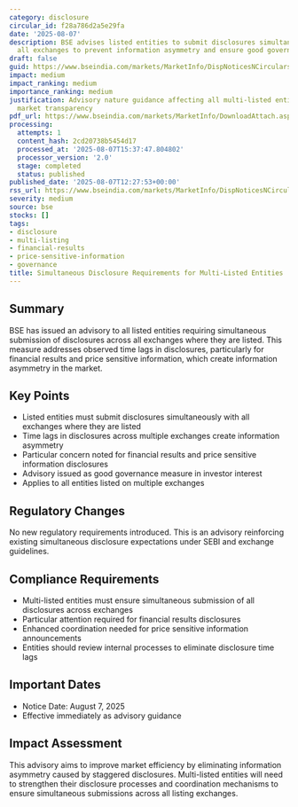 ```yaml
---
category: disclosure
circular_id: f28a786d2a5e29fa
date: '2025-08-07'
description: BSE advises listed entities to submit disclosures simultaneously across
  all exchanges to prevent information asymmetry and ensure good governance.
draft: false
guid: https://www.bseindia.com/markets/MarketInfo/DispNoticesNCirculars.aspx?Noticeid={844616FB-3DA4-4182-A3CE-3EADC177C725}&noticeno=20250807-35&dt=08/07/2025&icount=35&totcount=68&flag=0
impact: medium
impact_ranking: medium
importance_ranking: medium
justification: Advisory nature guidance affecting all multi-listed entities to improve
  market transparency
pdf_url: https://www.bseindia.com/markets/MarketInfo/DownloadAttach.aspx?id=20250807-35&attachedId=
processing:
  attempts: 1
  content_hash: 2cd20738b5454d17
  processed_at: '2025-08-07T15:37:47.804802'
  processor_version: '2.0'
  stage: completed
  status: published
published_date: '2025-08-07T12:27:53+00:00'
rss_url: https://www.bseindia.com/markets/MarketInfo/DispNoticesNCirculars.aspx?Noticeid={844616FB-3DA4-4182-A3CE-3EADC177C725}&noticeno=20250807-35&dt=08/07/2025&icount=35&totcount=68&flag=0
severity: medium
source: bse
stocks: []
tags:
- disclosure
- multi-listing
- financial-results
- price-sensitive-information
- governance
title: Simultaneous Disclosure Requirements for Multi-Listed Entities
---
```


## Summary

BSE has issued an advisory to all listed entities requiring simultaneous submission of disclosures across all exchanges where they are listed. This measure addresses observed time lags in disclosures, particularly for financial results and price sensitive information, which create information asymmetry in the market.

## Key Points

- Listed entities must submit disclosures simultaneously with all exchanges where they are listed
- Time lags in disclosures across multiple exchanges create information asymmetry
- Particular concern noted for financial results and price sensitive information disclosures
- Advisory issued as good governance measure in investor interest
- Applies to all entities listed on multiple exchanges

## Regulatory Changes

No new regulatory requirements introduced. This is an advisory reinforcing existing simultaneous disclosure expectations under SEBI and exchange guidelines.

## Compliance Requirements

- Multi-listed entities must ensure simultaneous submission of all disclosures across exchanges
- Particular attention required for financial results disclosures
- Enhanced coordination needed for price sensitive information announcements
- Entities should review internal processes to eliminate disclosure time lags

## Important Dates

- Notice Date: August 7, 2025
- Effective immediately as advisory guidance

## Impact Assessment

This advisory aims to improve market efficiency by eliminating information asymmetry caused by staggered disclosures. Multi-listed entities will need to strengthen their disclosure processes and coordination mechanisms to ensure simultaneous submissions across all listing exchanges.